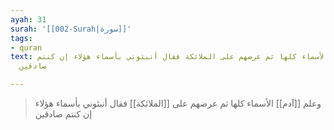 ```yaml
---
ayah: 31
surah: '[[002-Surah|سورة]]'
tags:
- quran
text: وعلم آدم الأسماء كلها ثم عرضهم على الملائكة فقال أنبئوني بأسماء هؤلاء إن كنتم
  صادقين

---
```

> وعلم [[آدم]] الأسماء كلها ثم عرضهم على [[الملائكة]] فقال أنبئوني بأسماء هؤلاء إن كنتم صادقين
